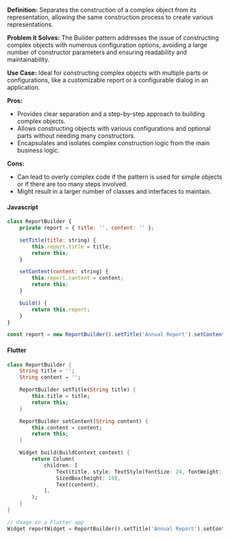 **Definition:** Separates the construction of a complex object from its representation, allowing the same construction process to create various representations.

**Problem it Solves:** The Builder pattern addresses the issue of constructing complex objects with numerous configuration options, avoiding a large number of constructor parameters and ensuring readability and maintainability.

**Use Case:** Ideal for constructing complex objects with multiple parts or configurations, like a customizable report or a configurable dialog in an application.

**Pros:**
- Provides clear separation and a step-by-step approach to building complex objects.
- Allows constructing objects with various configurations and optional parts without needing many constructors.
- Encapsulates and isolates complex construction logic from the main business logic.

**Cons:**
- Can lead to overly complex code if the pattern is used for simple objects or if there are too many steps involved.
- Might result in a larger number of classes and interfaces to maintain.

#### Javascript
```javascript
class ReportBuilder {
    private report = { title: '', content: '' };

    setTitle(title: string) {
        this.report.title = title;
        return this;
    }

    setContent(content: string) {
        this.report.content = content;
        return this;
    }

    build() {
        return this.report;
    }
}

const report = new ReportBuilder().setTitle('Annual Report').setContent('Content of the report').build();

```

#### Flutter
```dart
class ReportBuilder {
    String title = '';
    String content = '';

    ReportBuilder setTitle(String title) {
        this.title = title;
        return this;
    }

    ReportBuilder setContent(String content) {
        this.content = content;
        return this;
    }

    Widget build(BuildContext context) {
        return Column(
            children: [
                Text(title, style: TextStyle(fontSize: 24, fontWeight: FontWeight.bold)),
                SizedBox(height: 10),
                Text(content),
            ],
        );
    }
}

// Usage in a Flutter app
Widget reportWidget = ReportBuilder().setTitle('Annual Report').setContent('Content of the report').build(context);

```
